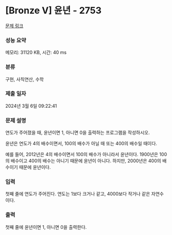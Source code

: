 # [Bronze V] 윤년 - 2753 

[문제 링크](https://www.acmicpc.net/problem/2753) 

### 성능 요약

메모리: 31120 KB, 시간: 40 ms

### 분류

구현, 사칙연산, 수학

### 제출 일자

2024년 3월 6일 09:22:41

### 문제 설명

<p>연도가 주어졌을 때, 윤년이면 1, 아니면 0을 출력하는 프로그램을 작성하시오.</p>

<p>윤년은 연도가 4의 배수이면서, 100의 배수가 아닐 때 또는 400의 배수일 때이다.</p>

<p>예를 들어, 2012년은 4의 배수이면서 100의 배수가 아니라서 윤년이다. 1900년은 100의 배수이고 400의 배수는 아니기 때문에 윤년이 아니다. 하지만, 2000년은 400의 배수이기 때문에 윤년이다.</p>

### 입력 

 <p>첫째 줄에 연도가 주어진다. 연도는 1보다 크거나 같고, 4000보다 작거나 같은 자연수이다.</p>

### 출력 

 <p>첫째 줄에 윤년이면 1, 아니면 0을 출력한다.</p>


